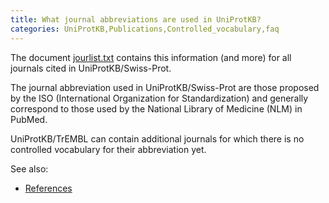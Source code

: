 ```yaml
---
title: What journal abbreviations are used in UniProtKB?
categories: UniProtKB,Publications,Controlled_vocabulary,faq
---
```


The document [jourlist.txt](https://ftp.uniprot.org/pub/databases/uniprot/current_release/knowledgebase/complete/docs/jourlist.txt) contains this information (and more) for all journals cited in UniProtKB/Swiss-Prot.

The journal abbreviation used in UniProtKB/Swiss-Prot are those proposed by the ISO (International Organization for Standardization) and generally correspond to those used by the National Library of Medicine (NLM) in PubMed.

UniProtKB/TrEMBL can contain additional journals for which there is no controlled vocabulary for their abbreviation yet.

See also:

-   [References](https://www.uniprot.org/help/references)
